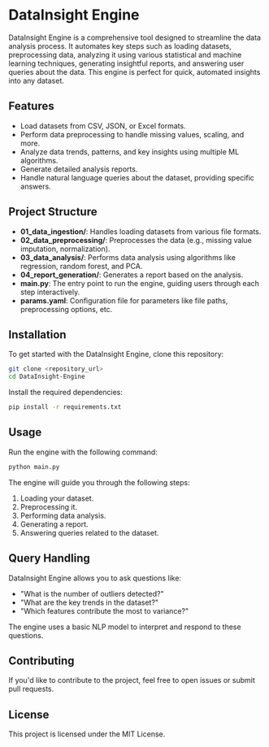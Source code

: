 
# **DataInsight Engine**

DataInsight Engine is a comprehensive tool designed to streamline the data analysis process. It automates key steps such as loading datasets, preprocessing data, analyzing it using various statistical and machine learning techniques, generating insightful reports, and answering user queries about the data. This engine is perfect for quick, automated insights into any dataset.

## **Features**
- Load datasets from CSV, JSON, or Excel formats.
- Perform data preprocessing to handle missing values, scaling, and more.
- Analyze data trends, patterns, and key insights using multiple ML algorithms.
- Generate detailed analysis reports.
- Handle natural language queries about the dataset, providing specific answers.

## **Project Structure**
- **01_data_ingestion/**: Handles loading datasets from various file formats.
- **02_data_preprocessing/**: Preprocesses the data (e.g., missing value imputation, normalization).
- **03_data_analysis/**: Performs data analysis using algorithms like regression, random forest, and PCA.
- **04_report_generation/**: Generates a report based on the analysis.
- **main.py**: The entry point to run the engine, guiding users through each step interactively.
- **params.yaml**: Configuration file for parameters like file paths, preprocessing options, etc.

## **Installation**
To get started with the DataInsight Engine, clone this repository:

```bash
git clone <repository_url>
cd DataInsight-Engine
```

Install the required dependencies:

```bash
pip install -r requirements.txt
```

## **Usage**
Run the engine with the following command:

```bash
python main.py
```

The engine will guide you through the following steps:
1. Loading your dataset.
2. Preprocessing it.
3. Performing data analysis.
4. Generating a report.
5. Answering queries related to the dataset.

## **Query Handling**
DataInsight Engine allows you to ask questions like:
- "What is the number of outliers detected?"
- "What are the key trends in the dataset?"
- "Which features contribute the most to variance?"

The engine uses a basic NLP model to interpret and respond to these questions.

## **Contributing**
If you'd like to contribute to the project, feel free to open issues or submit pull requests.

## **License**
This project is licensed under the MIT License.

